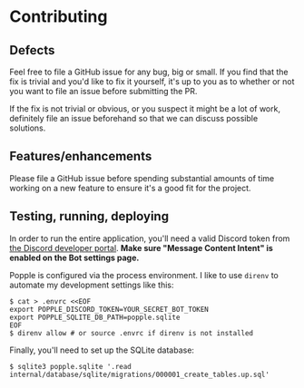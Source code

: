 # Contributing

## Defects

Feel free to file a GitHub issue for any bug, big or small. If you find that the
fix is trivial and you'd like to fix it yourself, it's up to you as to whether
or not you want to file an issue before submitting the PR.

If the fix is not trivial or obvious, or you suspect it might be a lot of work,
definitely file an issue beforehand so that we can discuss possible solutions.

## Features/enhancements

Please file a GitHub issue before spending substantial amounts of time working
on a new feature to ensure it's a good fit for the project.

## Testing, running, deploying

In order to run the entire application, you'll need a valid Discord token
from [the Discord developer portal](https://discord.com/developers).
**Make sure "Message Content Intent" is enabled on the Bot settings page.**

Popple is configured via the process environment. I like to use `direnv`
to automate my development settings like this:

```console
$ cat > .envrc <<EOF
export POPPLE_DISCORD_TOKEN=YOUR_SECRET_BOT_TOKEN
export POPPLE_SQLITE_DB_PATH=popple.sqlite
EOF
$ direnv allow # or source .envrc if direnv is not installed
```

Finally, you'll need to set up the SQLite database:

```console
$ sqlite3 popple.sqlite '.read internal/database/sqlite/migrations/000001_create_tables.up.sql'
```
